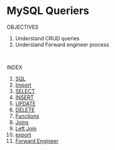<link rel="stylesheet" href="../../md-framework.css">

# MySQL Queriers

<div class="obj"> 
<p class="title">OBJECTIVES</p>
    <ol>
        <li>Understand CRUD queries</li>
        <li>Understand Forward engineer process</li>
    </ol>
</div>
<br>

INDEX

1. [SQL](#SQL)
1. [Import](#Import)
1. [SELECT](#SELECT)
1. [INSERT](#INSERT)
1. [UPDATE](#UPDATE)
1. [DELETE](#DELETE)
1. [Functions](#Functions)
1. [Joins](#Joins)
1. [Left Join](#Left-Join)
1. [export](#export)
1. [Forward Engineer](#Forward-Engineer)
